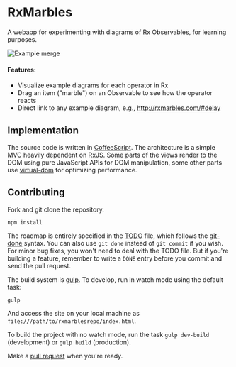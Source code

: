 RxMarbles
=========

A webapp for experimenting with diagrams of [Rx](http://reactive-extensions.github.io/RxJS/) Observables, for learning purposes.

![Example merge](https://raw.githubusercontent.com/staltz/rxmarbles/master/dist/img/example_merge.png)

#### Features:

- Visualize example diagrams for each operator in Rx
- Drag an item ("marble") on an Observable to see how the operator reacts
- Direct link to any example diagram, e.g., http://rxmarbles.com/#delay

## Implementation

The source code is written in [CoffeeScript](http://coffeescript.org/). The architecture is a simple MVC heavily dependent on RxJS. Some parts of the views render to the DOM using pure JavaScript APIs for DOM manipulation, some other parts use [virtual-dom](https://github.com/Matt-Esch/virtual-dom/) for optimizing performance.

## Contributing

Fork and git clone the repository.

```
npm install
```

The roadmap is entirely specified in the [TODO](https://github.com/staltz/rxmarbles/blob/master/TODO) file, which follows the [git-done](https://github.com/staltz/git-done) syntax. You can also use `git done` instead of `git commit` if you wish. For minor bug fixes, you won't need to deal with the TODO file. But if you're building a feature, remember to write a `DONE` entry before you commit and send the pull request.

The build system is [gulp](http://gulpjs.com/). To develop, run in watch mode using the default task:

```
gulp
```

And access the site on your local machine as `file:///path/to/rxmarblesrepo/index.html`.

To build the project with no watch mode, run the task `gulp dev-build` (development) or `gulp build` (production).

Make a [pull request](https://github.com/staltz/rxmarbles/pulls) when you're ready.
